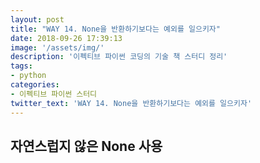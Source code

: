 ```yaml
---
layout: post
title: "WAY 14. None을 반환하기보다는 예외를 일으키자"
date: 2018-09-26 17:39:13
image: '/assets/img/'
description: '이펙티브 파이썬 코딩의 기술 책 스터디 정리'
tags:
- python
categories:
- 이펙티브 파이썬 스터디
twitter_text: 'WAY 14. None을 반환하기보다는 예외를 일으키자'
---
```


## 자연스럽지 않은 None 사용
